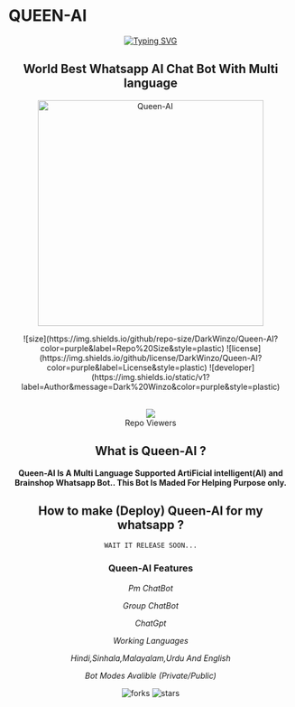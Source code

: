 # QUEEN-AI
<div align="center">
<a href="https://git.io/typing-svg"><img src="https://readme-typing-svg.demolab.com?font=Ribeye&size=50&pause=1000&color=F710B1&center=true&width=910&height=100&lines=I'M+Queen-AI;Multi+Language;+Whatsapp+Chat+Bot;Coded+By+DarkWinzo" alt="Typing SVG" /></a>

## World Best Whatsapp AI Chat Bot With Multi language

<a href="https://github.com/DarkWinzo/Queen-AI"><img src="https://i.ibb.co/zbMKwKZ/20230425-161348.jpg" alt="Queen-AI" width="400" /></a>

</p>
![size](https://img.shields.io/github/repo-size/DarkWinzo/Queen-AI?color=purple&label=Repo%20Size&style=plastic)
![license](https://img.shields.io/github/license/DarkWinzo/Queen-AI?color=purple&label=License&style=plastic)
![developer](https://img.shields.io/static/v1?label=Author&message=Dark%20Winzo&color=purple&style=plastic)

<a align="left"><br> <img src="https://profile-counter.glitch.me/DarkWinzo-Queen-AI/count.svg" /><br>Repo Viewers</a>

## What is Queen-AI ?

**Queen-AI Is A Multi Language Supported ArtiFicial intelligent(AI) and Brainshop Whatsapp Bot.. This Bot Is Maded For Helping Purpose only.**

## How to make (Deploy) Queen-AI for my whatsapp ?
```
WAIT IT RELEASE SOON...
```

### Queen-AI Features

*Pm ChatBot*

*Group ChatBot*

*ChatGpt*

*Working Languages*

*Hindi,Sinhala,Malayalam,Urdu And English*

*Bot Modes Avalible (Private/Public)*

![forks](https://img.shields.io/github/forks/DarkWinzo/Queen-AI?label=Forks&style=social)
![stars](https://img.shields.io/github/stars/DarkWinzo/Queen-AI?style=social)

